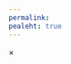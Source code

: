 ```yaml
---
permalink:
pealeht: true
---
```


<!-- Teatepaan -->
<div id='Teatepaan' class='paan peidetud d-flex 
  align-items-start justify-content-between'>
  <!-- Teade -->
  <p id='Teatetekst'>
  </p>
  <!-- Sulgemisnupp -->
  <div id='TeatepaanSulge' class='sulgemisnupuke'>
    <span>&times;</span>
  </div>
</div>

<div id='sonaKirjed'></div>
        
